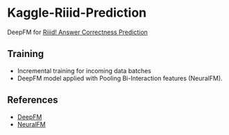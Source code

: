 # Kaggle-Riiid-Prediction
DeepFM for [Riiid! Answer Correctness Prediction](https://www.kaggle.com/c/riiid-test-answer-prediction)

## Training
- Incremental training for incoming data batches
- DeepFM model applied with Pooling Bi-Interaction features (NeuralFM).

## References
- [DeepFM](https://arxiv.org/pdf/1703.04247.pdf)
- [NeuralFM](https://arxiv.org/pdf/1708.05027.pdf)

